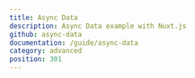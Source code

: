 ```yaml
---
title: Async Data
description: Async Data example with Nuxt.js
github: async-data
documentation: /guide/async-data
category: advanced
position: 301
---
```

